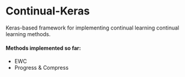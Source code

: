 # Continual-Keras
Keras-based framework for implementing continual learning continual learning methods.

#### Methods implemented so far:
- EWC
- Progress & Compress



